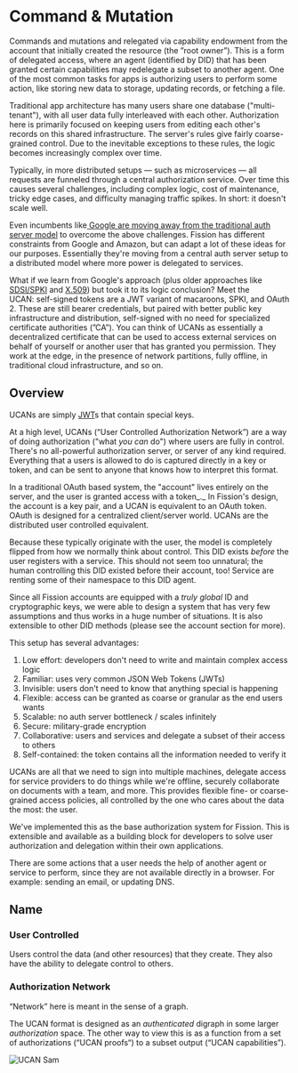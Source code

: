 # Command & Mutation

Commands and mutations and relegated via capability endowment from the account that initially created the resource \(the ”root owner”\). This is a form of delegated access, where an agent \(identified by DID\) that has been granted certain capabilities may redelegate a subset to another agent. One of the most common tasks for apps is authorizing users to perform some action, like storing new data to storage, updating records, or fetching a file. 

Traditional app architecture has many users share one database \("multi-tenant"\), with all user data fully interleaved with each other. Authorization here is primarily focused on keeping users from editing each other's records on this shared infrastructure. The server's rules give fairly coarse-grained control. Due to the inevitable exceptions to these rules, the logic becomes increasingly complex over time.

Typically, in more distributed setups — such as microservices — all requests are funneled through a central authorization service. Over time this causes several challenges, including complex logic, cost of maintenance, tricky edge cases, and difficulty managing traffic spikes. In short: it doesn't scale well.

Even incumbents like[ Google are moving away from the traditional auth server model](https://research.google/pubs/pub41892/) to overcome the above challenges. Fission has different constraints from Google and Amazon, but can adapt a lot of these ideas for our purposes. Essentially they're moving from a central auth server setup to a distributed model where more power is delegated to services.

What if we learn from Google's approach \(plus older approaches like [SDSI/SPKI](https://tools.ietf.org/html/rfc2693) and [X.509](https://en.wikipedia.org/wiki/X.509)\) but took it to its logic conclusion? Meet the UCAN: self-signed tokens are a JWT variant of macaroons, SPKI, and OAuth 2. These are still bearer credentials, but paired with better public key infrastructure and distribution, self-signed with no need for specialized certificate authorities \(”CA”\). You can think of UCANs as essentially a decentralized certificate that can be used to access external services on behalf of yourself or another user that has granted you permission. They work at the edge, in the presence of network partitions, fully offline, in traditional cloud infrastructure, and so on.

## Overview

UCANs are simply [JWT](https://blog.fission.codes/auth-without-backend/jwt.io)s that contain special keys.

At a high level, UCANs \(“User Controlled Authorization Network”\) are a way of doing authorization \("what _you can_ do"\) where users are fully in control. There's no all-powerful authorization server, or server of any kind required. Everything that a users is allowed to do is captured directly in a key or token, and can be sent to anyone that knows how to interpret this format.

In a traditional OAuth based system, the "account" lives entirely on the server, and the user is granted access with a token_._ In Fission's design, the account is a key pair, and a UCAN is equivalent to an OAuth token. OAuth is designed for a centralized client/server world. UCANs are the distributed user controlled equivalent.

Because these typically originate with the user, the model is completely flipped from how we normally think about control. This DID exists _before_ the user registers with a service. This should not seem too unnatural; the human controlling this DID existed before their account, too! Service are renting some of their namespace to this DID agent.

Since all Fission accounts are equipped with a _truly global_ ID and cryptographic keys, we were able to design a system that has very few assumptions and thus works in a huge number of situations. It is also extensible to other DID methods \(please see the account section for more\).

This setup has several advantages:

1. Low effort: developers don't need to write and maintain complex access logic
2. Familiar: uses very common JSON Web Tokens \(JWTs\)
3. Invisible: users don't need to know that anything special is happening
4. Flexible: access can be granted as coarse or granular as the end users wants
5. Scalable: no auth server bottleneck / scales infinitely
6. Secure: military-grade encryption
7. Collaborative: users and services and delegate a subset of their access to others
8. Self-contained: the token contains all the information needed to verify it

UCANs are all that we need to sign into multiple machines, delegate access for service providers to do things while we're offline, securely collaborate on documents with a team, and more. This provides flexible fine- or coarse-grained access policies, all controlled by the one who cares about the data the most: the user.

We've implemented this as the base authorization system for Fission. This is extensible and available as a building block for developers to solve user authorization and delegation within their own applications.

There are some actions that a user needs the help of another agent or service to perform, since they are not available directly in a browser. For example: sending an email, or updating DNS.

## Name

### User Controlled

Users control the data \(and other resources\) that they create. They also have the ability to delegate control to others.

### Authorization Network

“Network” here is meant in the sense of a graph.

The UCAN format is designed as an _authenticated_ digraph in some larger _authorization_ space. The other way to view this is as a function from a set of authorizations \(“UCAN proofs“\) to a subset output \(“UCAN capabilities”\).

![UCAN Sam](https://s3.fission.codes/2020/05/UCAN_SAM-1.png)

